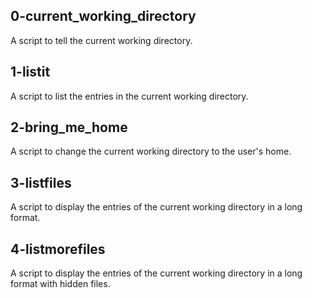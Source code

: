 ## 0-current_working_directory
A script to tell the current working directory.

## 1-listit
A script to list the entries in the current working directory.

## 2-bring_me_home
A script to change the current working directory to the user's home.

## 3-listfiles
A script to display the entries of the current working directory in a long format.

## 4-listmorefiles
A script to display the entries of the current working directory in a long format with hidden files.
